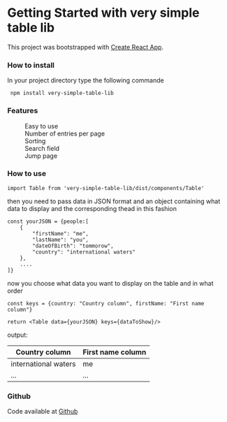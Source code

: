 # Getting Started with very simple table lib

This project was bootstrapped with [Create React App](https://github.com/facebook/create-react-app).

### How to install

In your project directory type the following commande
~~~
 npm install very-simple-table-lib
~~~

### Features
<dl>
<dd>Easy to use</dd>
<dd>Number of entries per page</dd>
<dd>Sorting</dd>
<dd>Search field</dd>
<dd>Jump page</dd>
</dl>

### How to use
~~~
import Table from 'very-simple-table-lib/dist/components/Table'
~~~
then you need to pass data in JSON format and an object containing what data to display and the corresponding thead in this fashion
~~~
const yourJSON = {people:[
    {
        "firstName": "me",
        "lastName": "you",
        "dateOfBirth": "tommorow",
        "country": "international waters"
    },
    ....
]}
~~~
now you choose what data you want to display on the table and in what order
~~~
const keys = {country: "Country column", firstName: "First name column"}

return <Table data={yourJSON} keys={dataToShow}/>
~~~

output:

| Country column   |   First name column  |
|    ---------     |     ---------------  |
| international waters    |          me          |
|    ...           |         ...          |




### Github
Code available at [Github](https://github.com/MosMid/very-simple-table-lib)
